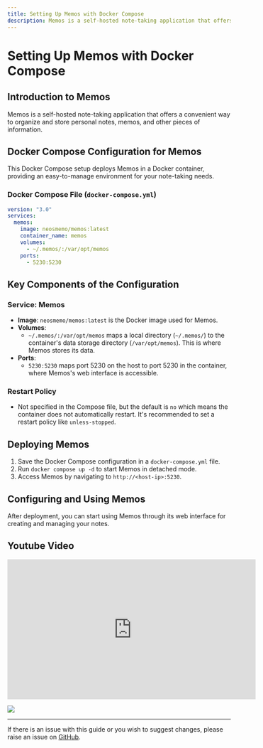 ```yaml
---
title: Setting Up Memos with Docker Compose
description: Memos is a self-hosted note-taking application that offers a convenient way to organize and store personal notes, memos, and other pieces of information.
---
```


# Setting Up Memos with Docker Compose

## Introduction to Memos

Memos is a self-hosted note-taking application that offers a convenient way to organize and store personal notes, memos, and other pieces of information.

## Docker Compose Configuration for Memos

This Docker Compose setup deploys Memos in a Docker container, providing an easy-to-manage environment for your note-taking needs.

### Docker Compose File (`docker-compose.yml`)

```yaml
version: "3.0"
services:
  memos:
    image: neosmemo/memos:latest
    container_name: memos
    volumes:
      - ~/.memos/:/var/opt/memos
    ports:
      - 5230:5230
```

## Key Components of the Configuration

### Service: Memos
- **Image**: `neosmemo/memos:latest` is the Docker image used for Memos.
- **Volumes**: 
  - `~/.memos/:/var/opt/memos` maps a local directory (`~/.memos/`) to the container's data storage directory (`/var/opt/memos`). This is where Memos stores its data.
- **Ports**: 
  - `5230:5230` maps port 5230 on the host to port 5230 in the container, where Memos's web interface is accessible.

### Restart Policy
- Not specified in the Compose file, but the default is `no` which means the container does not automatically restart. It's recommended to set a restart policy like `unless-stopped`.

## Deploying Memos

1. Save the Docker Compose configuration in a `docker-compose.yml` file.
2. Run `docker compose up -d` to start Memos in detached mode.
3. Access Memos by navigating to `http://<host-ip>:5230`.

## Configuring and Using Memos

After deployment, you can start using Memos through its web interface for creating and managing your notes.

## Youtube Video

<iframe width="560" height="315" src="https://www.youtube.com/embed/sUGgA991uOg?si=HQxIRtKhdymfw8T-" title="YouTube video player" frameborder="0" allow="accelerometer; autoplay; clipboard-write; encrypted-media; gyroscope; picture-in-picture; web-share" allowfullscreen></iframe>

<a href="https://www.buymeacoffee.com/techdox"><img src="https://img.buymeacoffee.com/button-api/?text=Buy me a cup of tea&emoji=🍵&slug=techdox&button_colour=FFDD00&font_colour=000000&font_family=Cookie&outline_colour=000000&coffee_colour=ffffff" /></a>


---

If there is an issue with this guide or you wish to suggest changes, please raise an issue on [GitHub](https://github.com/Techdox/techdox-docs).
